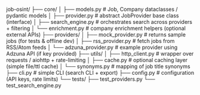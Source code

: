job-osint/
├── core/
│      ├── models.py            # Job, Company dataclasses / pydantic models
│      ├── provider.py          # abstract JobProvider     base class (interface)
│      ├── search_engine.py     # orchestrates search across providers + filtering
│      └── enrichment.py        # company enrichment helpers (optional external APIs)
├── providers/
│      ├── mock_provider.py     # returns sample jobs (for tests & offline dev)
│      ├── rss_provider.py      # fetch jobs from RSS/Atom feeds
│      └── adzuna_provider.py   # example provider using Adzuna API (if key provided)
├── utils/
│      ├── http_client.py       # wrapper over requests / aiohttp + rate-limiting
│      ├── cache.py             # optional caching layer (simple file/ttl cache)
│      └── synonyms.py          # mapping of job title synonyms
├── cli.py                   # simple CLI (search CLI + export)
├── config.py                # configuration (API keys, rate limits)
└── tests/
    ├── test_providers.py
    └── test_search_engine.py

